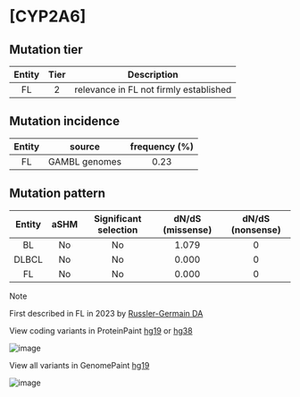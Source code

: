 # [CYP2A6]

## Mutation tier

|Entity|Tier|Description                           |
|:------:|:----:|--------------------------------------|
|FL    |2   |relevance in FL not firmly established|
## Mutation incidence

|Entity|source       |frequency (%)|
|:------:|:-------------:|:-------------:|
|FL    |GAMBL genomes|0.23         |

## Mutation pattern

|Entity|aSHM|Significant selection|dN/dS (missense)|dN/dS (nonsense)|
|:------:|:----:|:---------------------:|:----------------:|:----------------:|
|BL    |No  |No                   |1.079           |0               |
|DLBCL |No  |No                   |0.000           |0               |
|FL    |No  |No                   |0.000           |0               |


> [!NOTE]
> First described in FL in 2023 by [Russler-Germain DA](https://pubmed.ncbi.nlm.nih.gov/37493986)

View coding variants in ProteinPaint [hg19](https://www.bcgsc.ca/downloads/morinlab/GAMBL/test/genes/CYP2A6_protein.html)  or [hg38](https://www.bcgsc.ca/downloads/morinlab/GAMBL/test/genes/CYP2A6_protein_hg38.html)

![image](../../images/proteinpaint/CYP2A6_NM_000762.svg)

View all variants in GenomePaint [hg19](https://www.bcgsc.ca/downloads/morinlab/GAMBL/test/genes/CYP2A6.html)

![image](../../images/proteinpaint/CYP2A6.svg)
